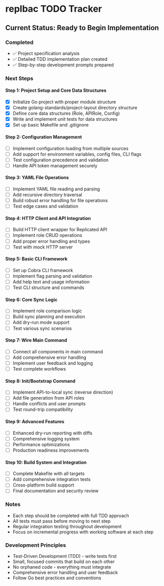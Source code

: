 # replbac TODO Tracker

## Current Status: Ready to Begin Implementation

### Completed
- ✅ Project specification analysis
- ✅ Detailed TDD implementation plan created
- ✅ Step-by-step development prompts prepared

### Next Steps

#### Step 1: Project Setup and Core Data Structures
- [x] Initialize Go project with proper module structure
- [x] Create golang-standards/project-layout directory structure
- [x] Define core data structures (Role, APIRole, Config)
- [x] Write and implement unit tests for data structures
- [x] Set up basic Makefile and .gitignore

#### Step 2: Configuration Management
- [ ] Implement configuration loading from multiple sources
- [ ] Add support for environment variables, config files, CLI flags
- [ ] Test configuration precedence and validation
- [ ] Handle API token management securely

#### Step 3: YAML File Operations
- [ ] Implement YAML file reading and parsing
- [ ] Add recursive directory traversal
- [ ] Build robust error handling for file operations
- [ ] Test edge cases and validation

#### Step 4: HTTP Client and API Integration
- [ ] Build HTTP client wrapper for Replicated API
- [ ] Implement role CRUD operations
- [ ] Add proper error handling and types
- [ ] Test with mock HTTP server

#### Step 5: Basic CLI Framework
- [ ] Set up Cobra CLI framework
- [ ] Implement flag parsing and validation
- [ ] Add help text and usage information
- [ ] Test CLI structure and commands

#### Step 6: Core Sync Logic
- [ ] Implement role comparison logic
- [ ] Build sync planning and execution
- [ ] Add dry-run mode support
- [ ] Test various sync scenarios

#### Step 7: Wire Main Command
- [ ] Connect all components in main command
- [ ] Add comprehensive error handling
- [ ] Implement user feedback and logging
- [ ] Test complete workflows

#### Step 8: Init/Bootstrap Command
- [ ] Implement API-to-local sync (reverse direction)
- [ ] Add file generation from API roles
- [ ] Handle conflicts and user prompts
- [ ] Test round-trip compatibility

#### Step 9: Advanced Features
- [ ] Enhanced dry-run reporting with diffs
- [ ] Comprehensive logging system
- [ ] Performance optimizations
- [ ] Production readiness improvements

#### Step 10: Build System and Integration
- [ ] Complete Makefile with all targets
- [ ] Add comprehensive integration tests
- [ ] Cross-platform build support
- [ ] Final documentation and security review

### Notes
- Each step should be completed with full TDD approach
- All tests must pass before moving to next step
- Regular integration testing throughout development
- Focus on incremental progress with working software at each step

### Development Principles
- Test-Driven Development (TDD) - write tests first
- Small, focused commits that build on each other
- No orphaned code - everything must integrate
- Comprehensive error handling and user feedback
- Follow Go best practices and conventions